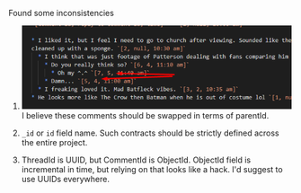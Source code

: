 Found some inconsistencies

1. ![inc-1](misc/inc-1.png)
   I believe these comments should be swapped in terms of parentId.

2. `_id` or `id` field name. Such contracts should be strictly defined across the entire project.

3. ThreadId is UUID, but CommentId is ObjectId. ObjectId field is incremental in time, but relying on that looks like a hack. I'd suggest to use UUIDs everywhere.

